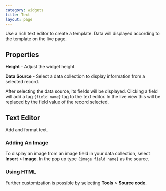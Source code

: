 ```yaml
---
category: widgets
title: Text
layout: page
---
```


Use a rich text editor to create a template. Data will displayed according to the template on the live page.

## Properties

**Height** - Adjust the widget height.

**Data Source** - Select a data collection to display information from a selected record.

After selecting the data source, its fields will be displayed. Clicking a field will add a tag `{field name}` tag to the text editor. In the live view this will be replaced by the field value of the record selected.

## Text Editor

Add and format text.

### Adding An Image

To display an image from an image field in your data collection, select **Insert** > **Image**. In the pop up type `{image field name}` as the source.

### Using HTML

Further customization is possible by selecting **Tools** > **Source code**.
